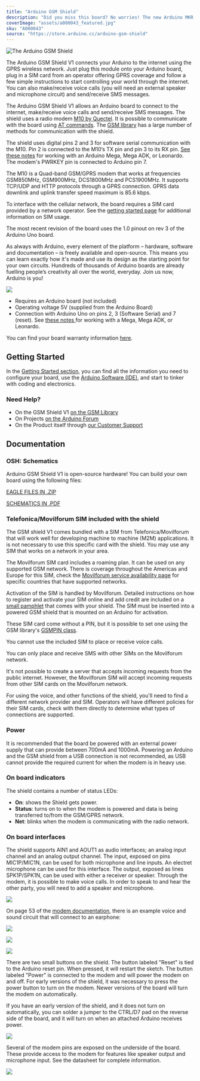 ```yaml
---
title: "Arduino GSM Shield"
description: "Did you miss this board? No worries! The new Arduino MKR GSM 1400, more capable and richer of functions, is the perfect solution for you!"
coverImage: "assets/a000043_featured.jpg"
sku: "A000043"
source: "https://store.arduino.cc/arduino-gsm-shield"
---
```


![The Arduino GSM Shield](./assets/a000043_featured.jpg)

The Arduino GSM Shield V1 connects your Arduino to the internet using the GPRS wireless network. Just plug this module onto your Arduino board, plug in a SIM card from an operator offering GPRS coverage and follow a few simple instructions to start controlling your world through the internet. You can also make/receive voice calls (you will need an external speaker and microphone circuit) and send/receive SMS messages.

The Arduino GSM Shield V1 allows an Arduino board to connect to the internet, make/receive voice calls and send/receive SMS messages. The shield uses a radio modem [M10 by Quectel](https://www.arduino.cc/en/uploads/Main/Quectel_M10_datasheet.pdf). It is possible to communicate with the board using [AT commands](https://www.arduino.cc/en/en/uploads/Main/Quectel_M10_AT_commands.pdf). The [GSM library](https://www.arduino.cc/en/Reference/GSM) has a large number of methods for communication with the shield.

The shield uses digital pins 2 and 3 for software serial communication with the M10\. Pin 2 is connected to the M10’s TX pin and pin 3 to its RX pin. [See these notes](https://www.arduino.cc/en/en/Guide/GSMShieldLeonardoMega) for working with an Arduino Mega, Mega ADK, or Leonardo. The modem's PWRKEY pin is connected to Arduino pin 7.

The M10 is a Quad-band GSM/GPRS modem that works at frequencies GSM850MHz, GSM900MHz, DCS1800MHz and PCS1900MHz. It supports TCP/UDP and HTTP protocols through a GPRS connection. GPRS data downlink and uplink transfer speed maximum is 85.6 kbps.

To interface with the cellular network, the board requires a SIM card provided by a network operator. See the [getting started page](https://www.arduino.cc/en/Guide/ArduinoGSMShield#toc4) for additional information on SIM usage.  
  
The most recent revision of the board uses the 1.0 pinout on rev 3 of the Arduino Uno board.

As always with Arduino, every element of the platform – hardware, software and documentation – is freely available and open-source. This means you can learn exactly how it's made and use its design as the starting point for your own circuits. Hundreds of thousands of Arduino boards are already fuelling people’s creativity all over the world, everyday. Join us now, Arduino is you!

![](assets/GSMPinUse_2.jpg)

* Requires an Arduino board (not included)
* Operating voltage 5V (supplied from the Arduino Board)
* Connection with Arduino Uno on pins 2, 3 (Software Serial) and 7 (reset). See [these notes ](https://www.arduino.cc/en/Guide/GSMShieldLeonardoMega)for working with a Mega, Mega ADK, or Leonardo.

You can find your board warranty information [here](https://www.arduino.cc/en/Main/warranty).

## Getting Started

In the [Getting Started section](https://www.arduino.cc/en/Guide/ArduinoGSMShield), you can find all the information you need to configure your board, use the [Arduino Software (IDE)](https://www.arduino.cc/en/Main/Software), and start to tinker with coding and electronics.

### Need Help?

* On the GSM Shield V1 [on the GSM Library](https://www.arduino.cc/en/en/Reference/GSM)
* On Projects [on the Arduino Forum](https://forum.arduino.cc/index.php?board=3.0)
* On the Product itself through [our Customer Support](https://support.arduino.cc/hc)

## Documentation

### OSH: Schematics

Arduino GSM Shield V1 is open-source hardware! You can build your own board using the following files:

[EAGLE FILES IN .ZIP](https://www.arduino.cc/en/uploads/Main/arduino-gsm-shield-06-reference-design.zip) 

[SCHEMATICS IN .PDF](https://www.arduino.cc/en/uploads/Main/arduino-gsm-shield-schematic.pdf) 

### Telefonica/Movilforum SIM included with the shield

The GSM shield V1 comes bundled with a SIM from Telefonica/Movilforum that will work well for developing machine to machine (M2M) applications. It is not necessary to use this specific card with the shield. You may use any SIM that works on a network in your area.  
  
The Movilforum SIM card includes a roaming plan. It can be used on any supported GSM network. There is coverage throughout the Americas and Europe for this SIM, check the [Movilforum service availability page](http://arduinosim.movilforum.com/service.php) for specific countries that have supported networks.

Activation of the SIM is handled by Movilforum. Detailed instructions on how to register and activate your SIM online and add credit are included on a [small pamphlet](https://www.arduino.cc/en/uploads/Main/GSMShield_Flyer.pdf) that comes with your shield. The SIM must be inserted into a powered GSM shield that is mounted on an Arduino for activation.

These SIM card come without a PIN, but it is possible to set one using the GSM library's [GSMPIN class](https://www.arduino.cc/en/Reference/GSMPINConstructor).   
  
You cannot use the included SIM to place or receive voice calls.   
  
You can only place and receive SMS with other SIMs on the Movilforum network.   
  
It's not possible to create a server that accepts incoming requests from the public internet. However, the Movilforum SIM will accept incoming requests from other SIM cards on the Movilforum network.   
  
For using the voice, and other functions of the shield, you'll need to find a different network provider and SIM. Operators will have different policies for their SIM cards, check with them directly to determine what types of connections are supported.

### Power

It is recommended that the board be powered with an external power supply that can provide between 700mA and 1000mA. Powering an Arduino and the GSM shield from a USB connection is not recommended, as USB cannot provide the required current for when the modem is in heavy use.

### On board indicators

The shield contains a number of status LEDs:

* **On**: shows the Shield gets power.
* **Status**: turns on to when the modem is powered and data is being transferred to/from the GSM/GPRS network.
* **Net**: blinks when the modem is communicating with the radio network.

### On board interfaces

The shield supports AIN1 and AOUT1 as audio interfaces; an analog input channel and an analog output channel. The input, exposed on pins MIC1P/MIC1N, can be used for both microphone and line inputs. An electret microphone can be used for this interface. The output, exposed as lines SPK1P/SPK1N, can be used with either a receiver or speaker. Through the modem, it is possible to make voice calls. In order to speak to and hear the other party, you will need to add a speaker and microphone.

![](assets/GSMShieldSpeakerMicHoles.jpg)

On page 53 of the [modem documentation](https://www.arduino.cc/en/uploads/Main/Quectel_M10_datasheet.pdf), there is an example voice and sound circuit that will connect to an earphone:

![](assets/GSMShieldMicSpeakerCircuit.png)

![](assets/GSMShieldVoiceSpeakerWiring.jpg)

![](assets/GSMShieldVoiceSpeakerBreadboard.jpg)

There are two small buttons on the shield. The button labeled "Reset" is tied to the Arduino reset pin. When pressed, it will restart the sketch. The button labeled "Power" is connected to the modem and will power the modem on and off. For early versions of the shield, it was necessary to press the power button to turn on the modem. Newer versions of the board will turn the modem on automatically.

If you have an early version of the shield, and it does not turn on automatically, you can solder a jumper to the CTRL/D7 pad on the reverse side of the board, and it will turn on when an attached Arduino receives power.

![](assets/GSM_Pin7_bridged.jpg)

Several of the modem pins are exposed on the underside of the board. These provide access to the modem for features like speaker output and microphone input. See the datasheet for complete information.

![](assets/GSMShieldModemPins.jpg)